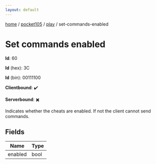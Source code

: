 ```yaml
---
layout: default
---
```


[home](/)  /  [pocket105](/protocol/pocket105)  /  [play](/protocol/pocket105/play)  /  set-commands-enabled

# Set commands enabled

**Id**: 60

**Id** (hex): 3C

**Id** (bin): 00111100

**Clientbound**: ✔️

**Serverbound**: ✖️

Indicates whether the cheats are enabled. If not the client cannot send commands.

## Fields

Name | Type
---|---
enabled | bool

